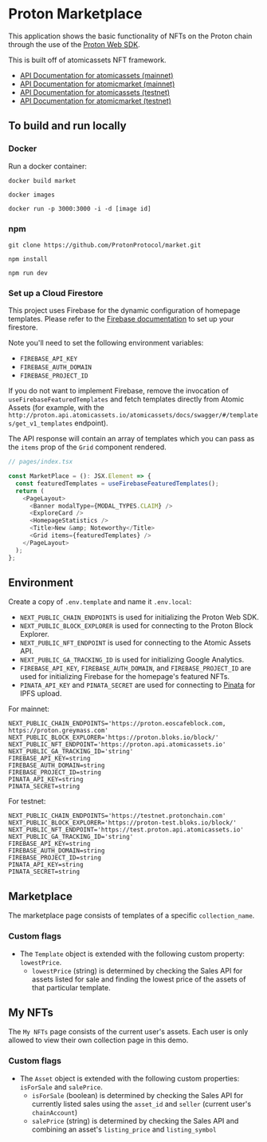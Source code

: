 # Proton Marketplace

This application shows the basic functionality of NFTs on the Proton chain through the use of the [Proton Web SDK](https://www.npmjs.com/package/@proton/web-sdk).

This is built off of atomicassets NFT framework.

- [API Documentation for atomicassets (mainnet)](https://proton.api.atomicassets.io/atomicassets/docs/swagger/)
- [API Documentation for atomicmarket (mainnet)](https://proton.api.atomicassets.io/atomicmarket/docs/swagger/)
- [API Documentation for atomicassets (testnet)](https://test.proton.api.atomicassets.io/atomicassets/docs/swagger/)
- [API Documentation for atomicmarket (testnet)](https://test.proton.api.atomicassets.io/atomicmarket/docs/swagger/)

## To build and run locally

### Docker

Run a docker container:

```
docker build market

docker images

docker run -p 3000:3000 -i -d [image id]
```

### npm

```
git clone https://github.com/ProtonProtocol/market.git

npm install

npm run dev
```

### Set up a Cloud Firestore

This project uses Firebase for the dynamic configuration of homepage templates.
Please refer to the [Firebase
documentation](https://firebase.google.com/docs/firestore) to set up your
firestore.

Note you'll need to set the following environment variables:

- `FIREBASE_API_KEY`
- `FIREBASE_AUTH_DOMAIN`
- `FIREBASE_PROJECT_ID`

If you do not want to implement Firebase, remove the invocation of
`useFirebaseFeaturedTemplates` and fetch templates directly from Atomic Assets
(for example, with the
`http://proton.api.atomicassets.io/atomicassets/docs/swagger/#/templates/get_v1_templates`
endpoint).

The API response will contain an array of templates which you can pass as the
`items` prop of the `Grid` component rendered.

```js
// pages/index.tsx

const MarketPlace = (): JSX.Element => {
  const featuredTemplates = useFirebaseFeaturedTemplates();
  return (
    <PageLayout>
      <Banner modalType={MODAL_TYPES.CLAIM} />
      <ExploreCard />
      <HomepageStatistics />
      <Title>New &amp; Noteworthy</Title>
      <Grid items={featuredTemplates} />
    </PageLayout>
  );
};
```

## Environment

Create a copy of `.env.template` and name it `.env.local`:

* `NEXT_PUBLIC_CHAIN_ENDPOINTS` is used for initializing the Proton Web SDK.
* `NEXT_PUBLIC_BLOCK_EXPLORER` is used for connecting to the Proton Block Explorer.
* `NEXT_PUBLIC_NFT_ENDPOINT` is used for connecting to the Atomic Assets API.
* `NEXT_PUBLIC_GA_TRACKING_ID` is used for initializing Google Analytics.
* `FIREBASE_API_KEY`, `FIREBASE_AUTH_DOMAIN`, and `FIREBASE_PROJECT_ID` are used
  for initializing Firebase for the homepage's featured NFTs.
* `PINATA_API_KEY` and `PINATA_SECRET` are used for connecting to [Pinata](https://pinata.cloud/) for IPFS upload.

For mainnet:
```
NEXT_PUBLIC_CHAIN_ENDPOINTS='https://proton.eoscafeblock.com, https://proton.greymass.com'
NEXT_PUBLIC_BLOCK_EXPLORER='https://proton.bloks.io/block/'
NEXT_PUBLIC_NFT_ENDPOINT='https://proton.api.atomicassets.io'
NEXT_PUBLIC_GA_TRACKING_ID='string'
FIREBASE_API_KEY=string
FIREBASE_AUTH_DOMAIN=string
FIREBASE_PROJECT_ID=string
PINATA_API_KEY=string
PINATA_SECRET=string
```

For testnet:
```
NEXT_PUBLIC_CHAIN_ENDPOINTS='https://testnet.protonchain.com'
NEXT_PUBLIC_BLOCK_EXPLORER='https://proton-test.bloks.io/block/'
NEXT_PUBLIC_NFT_ENDPOINT='https://test.proton.api.atomicassets.io'
NEXT_PUBLIC_GA_TRACKING_ID='string'
FIREBASE_API_KEY=string
FIREBASE_AUTH_DOMAIN=string
FIREBASE_PROJECT_ID=string
PINATA_API_KEY=string
PINATA_SECRET=string
```

## Marketplace

The marketplace page consists of templates of a specific `collection_name`.

### Custom flags

- The `Template` object is extended with the following custom property: `lowestPrice`.
  - `lowestPrice` (string) is determined by checking the Sales API for assets listed for sale and finding the lowest price of the assets of that particular template.

## My NFTs

The `My NFTs` page consists of the current user's assets. Each user is only allowed to view their own collection page in this demo.

### Custom flags

- The `Asset` object is extended with the following custom properties: `isForSale` and `salePrice`.
  - `isForSale` (boolean) is determined by checking the Sales API for currently listed sales using the `asset_id` and `seller` (current user's `chainAccount`)
  - `salePrice` (string) is determined by checking the Sales API and combining an asset's `listing_price` and `listing_symbol`
